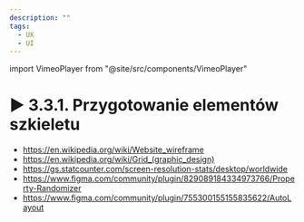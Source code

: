 ```yaml
---
description: ""
tags:
  - UX
  - UI
---
```


import VimeoPlayer from "@site/src/components/VimeoPlayer"

# ▶️ 3.3.1. Przygotowanie elementów szkieletu

<VimeoPlayer videoId="630861816" />

- https://en.wikipedia.org/wiki/Website_wireframe
- https://en.wikipedia.org/wiki/Grid_(graphic_design)
- https://gs.statcounter.com/screen-resolution-stats/desktop/worldwide
- https://www.figma.com/community/plugin/829089184334973766/Property-Randomizer
- https://www.figma.com/community/plugin/755300155155835622/AutoLayout
